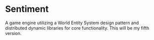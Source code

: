 Sentiment
=========

A game engine utilizing a World Entity System design pattern and distributed dynamic libraries for core functionality. This will be my fifth version.
